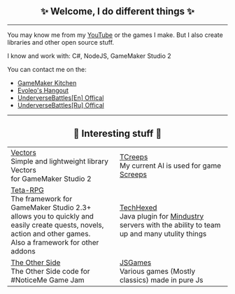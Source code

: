 <h2 align="center">✨ Welcome, I do different things ✨</h2>

---

You may know me from my [YouTube](https://www.youtube.com/channel/UCyycIj2oeDsGdrOhMpDI5VA) or the games I make. But I also create libraries and other open source stuff.

I know and work with: C#, NodeJS, GameMaker Studio 2

You can contact me on the: 
- [GameMaker Kitchen](https://discord.gg/8krYCqr) 
- [Evoleo's Hangout](https://discord.gg/WRsgumM2T6)
- [UnderverseBattles[En] Offical](https://discord.gg/2Nuas5NKj8)
- [UnderverseBattles[Ru] Offical](https://discord.gg/3GVTJWuPxa)
---

<h2 align="center">🐢 Interesting stuff 🐢</h2>

| | | 
|-|-|
|[Vectors](https://github.com/Tornado-Technology/Vectors)<br>Simple and lightweight library Vectors<br> for GameMaker Studio 2|[TCreeps](https://github.com/Tornado-Technology/TCreeps)<br>My current AI is used for game [Screeps](https://screeps.com/)|
|[Teta-RPG](https://github.com/Tornado-Technology/Teta-RPG)<br>The framework for GameMaker Studio 2.3+<br>allows you to quickly and easily create quests, novels, action and other games.<br>Also a framework for other addons|[TechHexed](https://github.com/Tornado-Technology/TechHexed)<br>Java plugin for [Mindustry](https://mindustrygame.github.io/) servers with the ability to team up and many utulity things|
|[The Other Side](https://github.com/Tornado-Technology/The-Other-Side)<br>The Other Side code for #NoticeMe Game Jam|[JSGames](https://github.com/Tornado-Technology/Games-JS)<br>Various games (Mostly classics) made in pure Js|
